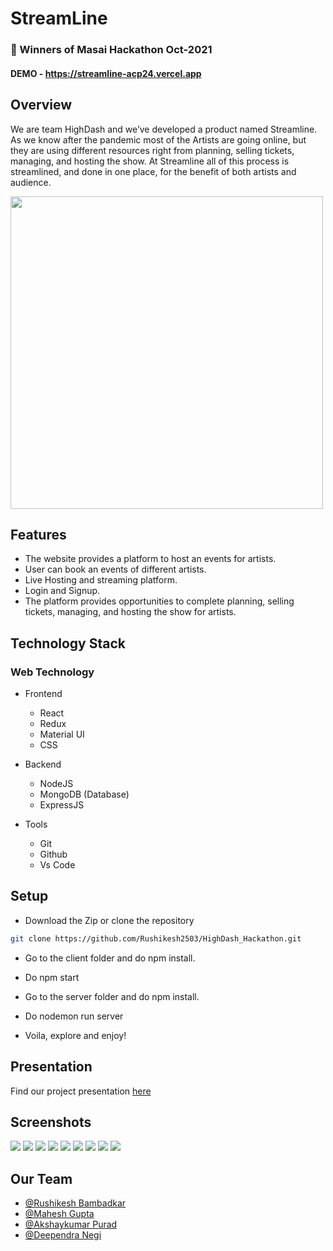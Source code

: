 # StreamLine

### 👑 Winners of Masai Hackathon Oct-2021

#### DEMO - https://streamline-acp24.vercel.app

## Overview

We are team HighDash and we’ve developed a product named Streamline. As we know after the pandemic most of the Artists are going online, but they are using different resources right from planning, selling tickets, managing, and hosting the show. At Streamline all of this process is streamlined, and done in one place, for the benefit of both artists and audience.

<img src="https://i.ibb.co/mBL4HF8/streamline.png" width="500">

## Features

* The website provides a platform to host an events for artists.
* User can book an events of different artists.
* Live Hosting and streaming platform.
* Login and Signup.
* The platform provides opportunities to complete planning, selling tickets, managing, and hosting the show for artists.

## Technology Stack

### Web Technology

- Frontend
  - React
  - Redux
  - Material UI
  - CSS
  
- Backend
  - NodeJS
  - MongoDB (Database)
  - ExpressJS

- Tools
  - Git
  - Github
  - Vs Code

## Setup

- Download the Zip  or clone the repository
``` bash
git clone https://github.com/Rushikesh2503/HighDash_Hackathon.git
```
- Go to the client folder and do npm install.
- Do npm start 

- Go to the server folder and do npm install.
- Do nodemon run server 
- Voila, explore and enjoy!

## Presentation

Find our project presentation [here](https://www.linkedin.com/posts/rushikeshbambadkar_48hours-highdash-ugcPost-6853704198421405696-fvT7)

## Screenshots

<img src="https://res.cloudinary.com/rsbrsb/image/upload/v1635081340/login_wvdblt.png">
<img src="https://res.cloudinary.com/rsbrsb/image/upload/v1635081340/signup_qslppj.png">
<img src="https://res.cloudinary.com/rsbrsb/image/upload/v1635081341/homepage_fkn15y.png">
<img src="https://res.cloudinary.com/rsbrsb/image/upload/v1635081340/hostingpage_qpzyvr.png" >
<img src="https://res.cloudinary.com/rsbrsb/image/upload/v1635081340/eventpage_fpr9ur.png">
<img src="https://res.cloudinary.com/rsbrsb/image/upload/v1635081340/payement_page_aw5bna.png">
<img src="https://res.cloudinary.com/rsbrsb/image/upload/v1635081339/bookedshows_ere5df.png" >
<img src="https://res.cloudinary.com/rsbrsb/image/upload/v1635081339/countdown_ejhppo.png">
<img src="https://res.cloudinary.com/rsbrsb/image/upload/v1635081340/comments_g7iugl.png" >

## Our Team

* [@Rushikesh Bambadkar](https://github.com/Rushikesh2503)
* [@Mahesh Gupta](https://github.com/maheshguptha49)
* [@Akshaykumar Purad](https://github.com/Akshaykumar24)
* [@Deependra Negi](https://github.com/Deependra-Negi)

